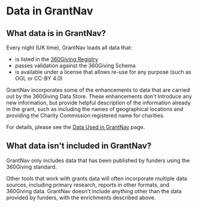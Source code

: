 Data in GrantNav
================

## What data is in GrantNav?

Every night (UK time), GrantNav loads all data that:
* is listed in the <a href="http://data.threesixtygiving.org">360Giving Registry</a> 
* passes validation against the 360Giving Schema
* is available under a license that allows re-use for any purpose (such as OGL or CC-BY 4.0)

GrantNav incorporates some of the enhancements to data that are carried out by the 360Giving Data Store. These enhancements don't introduce any new information, but provide helpful description of the information already in the grant, such as including the names of geographical locations and providing the Charity Commission registered name for charities. 

For details, please see the <a href="http://grantnav.threesixtygiving.org/datasets/">Data Used in GrantNav</a> page.

## What data isn't included in GrantNav?

GrantNav only includes data that has been published by funders using the 360Giving standard. 

Other tools that work with grants data will often incorporate multiple data sources, including primary research, reports in other formats, and 360Giving data. GrantNav doesn't include anything other than the data provided by funders, with the enrichments described above.  